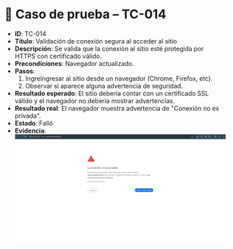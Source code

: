 # 🧪 Caso de prueba – TC-014

- **ID**: TC-014
- **Título**: Validación de conexión segura al acceder al sitio
- **Descripción**: Se valida que la conexión al sitio esté protegida por HTTPS con certificado válido.
- **Precondiciones**: Navegador actualizado.
- **Pasos**:
  1. IngreIngresar al sitio desde un navegador (Chrome, Firefox, etc).
  2. Observar si aparece alguna advertencia de seguridad.
- **Resultado esperado**: El sitio debería contar con un certificado SSL válido y el navegador no debería mostrar advertencias.
- **Resultado real**: El navegador muestra advertencia de "Conexión no es privada".
- **Estado**: Falló
- **Evidencia**: ![captura](../evidencias/captura-651.png)